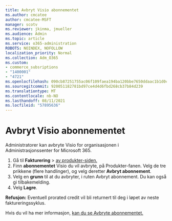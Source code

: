 ```yaml
---
title: Avbryt Visio abonnementet
ms.author: cmcatee
author: cmcatee-MSFT
manager: scotv
ms.reviewer: jkinma, jmueller
ms.audience: Admin
ms.topic: article
ms.service: o365-administration
ROBOTS: NOINDEX, NOFOLLOW
localization_priority: Normal
ms.collection: Adm_O365
ms.custom:
- commerce_subsriptions
- "1400001"
- "4721"
ms.openlocfilehash: 090cb87251755ac06f109faea194ba120bbe7650ddaac1b1d0cdea19a0f0a7a6
ms.sourcegitcommit: 920051182781bd97ce4d4d6fbd268cb37b84d239
ms.translationtype: MT
ms.contentlocale: nb-NO
ms.lasthandoff: 08/11/2021
ms.locfileid: "57895636"
---
```

# <a name="cancel-visio-subscription"></a>Avbryt Visio abonnementet

Administratorer kan avbryte Visio for organisasjonen i Administrasjonssenter for Microsoft 365.

1. Gå til **Fakturering** \> [av produkter-siden.](https://go.microsoft.com/fwlink/p/?linkid=842054)
2. Finn **abonnementet** Visio du vil avbryte, på Produkter-fanen. Velg de tre prikkene (flere handlinger), og velg deretter **Avbryt abonnement**.
3. Velg en **grunn** til at du avbryter, i ruten Avbryt abonnement. Du kan også gi tilbakemelding.
4. Velg **Lagre**.

**Refusjon:** Eventuell prorated credit vil bli returnert til deg i løpet av neste faktureringssyklus.

Hvis du vil ha mer informasjon, [kan du se Avbryte abonnementet.](https://docs.microsoft.com/microsoft-365/commerce/subscriptions/cancel-your-subscription)